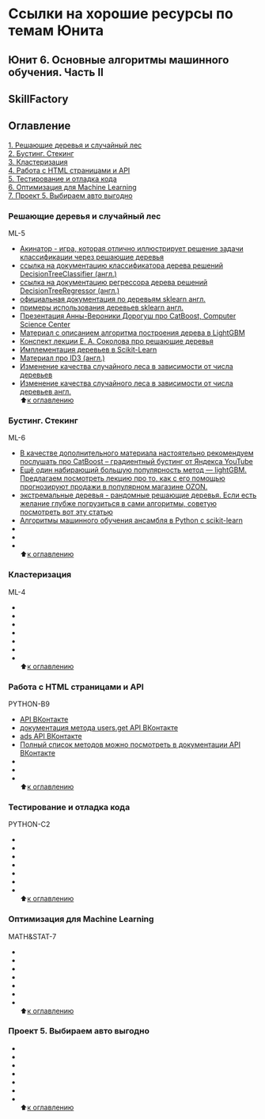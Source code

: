 # Ссылки на хорошие ресурсы по темам Юнита
## Юнит 6. Основные алгоритмы машинного обучения. Часть II 
## SkillFactory  

## Оглавление  
[1. Решающие деревья и случайный лес](https://github.com/alex-sokolov2011/my_study/blob/master/SkillFactory/DST_10/unit_6/links_to_resources_on_module_topics.md#Решающие-деревья-и-случайный-лес)  
[2. Бустинг. Стекинг](https://github.com/alex-sokolov2011/my_study/blob/master/SkillFactory/DST_10/unit_3/links_to_resources_on_module_topics.md#Бустинг.-Стекинг)  
[3. Кластеризация](https://github.com/alex-sokolov2011/my_study/blob/master/SkillFactory/DST_10/unit_3/links_to_resources_on_module_topics.md#Кластеризация)  
[4. Работа с HTML страницами и API](https://github.com/alex-sokolov2011/my_study/blob/master/SkillFactory/DST_10/unit_3/links_to_resources_on_module_topics.md#Работа-с-HTML-страницами-и-API)  
[5. Тестирование и отладка кода](https://github.com/alex-sokolov2011/my_study/blob/master/SkillFactory/DST_10/unit_3/links_to_resources_on_module_topics.md#Тестирование-и-отладка-кода)  
[6. Оптимизация для Machine Learning](https://github.com/alex-sokolov2011/my_study/blob/master/SkillFactory/DST_10/unit_3/links_to_resources_on_module_topics.md#Оптимизация-для-Machine-Learning)  
[7. Проект 5. Выбираем авто выгодно](https://github.com/alex-sokolov2011/my_study/blob/master/SkillFactory/DST_10/unit_3/links_to_resources_on_module_topics.md#Проект-5.-Выбираем-авто-выгодно)  


### Решающие деревья и случайный лес  
ML-5  
- [Акинатор - игра, которая отлично иллюстрирует решение задачи классификации через решающие деревья](https://ru.akinator.com/)  
- [ссылка на документацию классификатора дерева решений DecisionTreeClassifier (англ.)](https://scikit-learn.org/stable/modules/generated/sklearn.tree.DecisionTreeClassifier.html#sklearn.tree.DecisionTreeClassifier)  
- [ссылка на документацию регрессора дерева решений DecisionTreeRegressor (англ.)](https://scikit-learn.org/stable/modules/generated/sklearn.tree.DecisionTreeRegressor.html#sklearn.tree.DecisionTreeRegressor)  
- [официальная документация по деревьям sklearn англ.](http://scikit-learn.org/stable/modules/classes.html#module-sklearn.tree)  
- [примеры использования деревьев sklearn англ.](https://scikit-learn.org/stable/modules/tree.html#tree)  
- [Презентация Анны-Вероники Дорогуш про CatBoost, Computer Science Center](https://www.youtube.com/watch?v=UYDwhuyWYSo)  
- [Материал с описанием алгоритма построения дерева в LightGBM](https://lightgbm.readthedocs.io/en/latest/Features.html#optimization-in-accuracy)  
- [Конспект лекции Е. А. Соколова про решающие деревья](https://www.hse.ru/mirror/pubs/share/215285956)  
- [Имплементация деревьев в Scikit-Learn](https://github.com/scikit-learn/scikit-learn/blob/master/sklearn/tree/_tree.pxd)  
- [Материал про ID3 (англ.)](http://www.saedsayad.com/decision_tree.htm)  
- [Изменение качества случайного леса в зависимости от числа деревьев](http://scikit-learn.org/stable/auto_examples/ensemble/plot_ensemble_oob.html)  
- [Изменение качества случайного леса в зависимости от числа деревьев англ.](https://scikit-learn.org/stable/auto_examples/ensemble/plot_ensemble_oob.html)  
:arrow_up:[к оглавлению](https://github.com/alex-sokolov2011/my_study/blob/master/SkillFactory/DST_10/unit_6/links_to_resources_on_module_topics.md#Оглавление)  


### Бустинг. Стекинг  
ML-6  
- [В качестве дополнительного материала настоятельно рекомендуем послушать про CatBoost – градиентный бустинг от Яндекса YouTube](https://www.youtube.com/watch?v=UYDwhuyWYSo)  
- [Ещё один набирающий большую популярность метод — lightGBM. Предлагаем посмотреть лекцию про то, как с его помощью прогнозируют продажи в популярном магазине OZON.](https://www.youtube.com/watch?v=I4Oj17D8m04)  
- [экстремальные деревья - рандомные решающие деревья. Если есть желание глубже погрузиться в сами алгоритмы, советую посмотреть вот эту статью](https://towardsdatascience.com/an-intuitive-explanation-of-random-forest-and-extra-trees-classifiers-8507ac21d54b)  
- [Алгоритмы машинного обучения ансамбля в Python с scikit-learn](https://www.machinelearningmastery.ru/ensemble-machine-learning-algorithms-python-scikit-learn/)  
- []()  
- []()  
- []()  
:arrow_up:[к оглавлению](https://github.com/alex-sokolov2011/my_study/blob/master/SkillFactory/DST_10/unit_6/links_to_resources_on_module_topics.md#Оглавление)  


### Кластеризация  
ML-4  
- []()  
- []()  
- []()  
- []()  
- []()  
- []()  
- []()  
:arrow_up:[к оглавлению](https://github.com/alex-sokolov2011/my_study/blob/master/SkillFactory/DST_10/unit_6/links_to_resources_on_module_topics.md#Оглавление)  


### Работа с HTML страницами и API  
PYTHON-B9  
- [API ВКонтакте](https://vk.com/editapp?act=create)  
- [документация метода users.get API ВКонтакте](https://vk.com/dev/users.get)  
- [ads API ВКонтакте](https://vk.com/dev/ads)  
- [Полный список методов можно посмотреть в документации API ВКонтакте](https://vk.com/dev/methods)  
- []()  
- []()  
- []()  
:arrow_up:[к оглавлению](https://github.com/alex-sokolov2011/my_study/blob/master/SkillFactory/DST_10/unit_6/links_to_resources_on_module_topics.md#Оглавление)  


### Тестирование и отладка кода  
PYTHON-C2  
- []()  
- []()  
- []()  
- []()  
- []()  
- []()  
- []()  
:arrow_up:[к оглавлению](https://github.com/alex-sokolov2011/my_study/blob/master/SkillFactory/DST_10/unit_6/links_to_resources_on_module_topics.md#Оглавление)  


### Оптимизация для Machine Learning  
MATH&STAT-7  
- []()  
- []()  
- []()  
- []()  
- []()  
- []()  
- []()  
:arrow_up:[к оглавлению](https://github.com/alex-sokolov2011/my_study/blob/master/SkillFactory/DST_10/unit_6/links_to_resources_on_module_topics.md#Оглавление)  


### Проект 5. Выбираем авто выгодно  
- []()  
- []()  
- []()  
- []()  
- []()  
- []()  
- []()  
:arrow_up:[к оглавлению](https://github.com/alex-sokolov2011/my_study/blob/master/SkillFactory/DST_10/unit_6/links_to_resources_on_module_topics.md#Оглавление)  